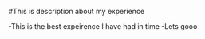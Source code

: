 #This is description about my experience

-This is the best expeirence I have had in time 
-Lets gooo
